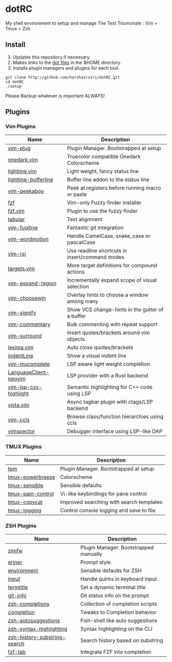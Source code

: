 # dotRC
My shell environment to setup and manage The Text Triumvirate : Vim + Tmux + Zsh.

## Install
1. Updates this repository if necessary.
2. Makes links to the [dot files](dot) in the $HOME directory.
3. Installs plugin managers and plugins for each tool.

~~~
git clone http://github.com/harshasrisri/dotRC.git
cd dotRC
./setup
~~~

Please Backup whatever is important ALWAYS!

## Plugins

### Vim Plugins
| Name                                                                          | Description                                     |
|-------------------------------------------------------------------------------|-------------------------------------------------|
| [vim-plug             ](https://github.com/junegunn/vim/plug                ) | Plugin Manager. Bootstrapped at setup           |
| [onedark.vim          ](https://github.com/joshdick/onedark.vim             ) | Truecolor compatible Onedark Colorscheme        |
| [lightline.vim        ](https://github.com/itchyny/lightline.vim            ) | Light weight, fancy status line                 |
| [lightline-bufferline ](https://github.com/mengelbrecht/lightline-bufferline) | Buffer line addon to the status line            |
| [vim-peekaboo         ](https://github.com/junegunn/vim-peekaboo            ) | Peek at registers before running macro or paste |
| [fzf                  ](https://github.com/junegunn/fzf                     ) | Vim-only Fuzzy finder installer                 |
| [fzf.vim              ](https://github.com/junegunn/fzf.vim                 ) | Plugin to use the fuzzy finder                  |
| [tabular              ](https://github.com/godlygeek/tabular                ) | Text alignment                                  |
| [vim-fugitive         ](https://github.com/tpope/vim-fugitive               ) | Fantastic git integration                       |
| [vim-wordmotion       ](https://github.com/chaoren/vim-wordmotion           ) | Handle CamelCase, snake_case or pascalCase      |
| [vim-rsi              ](https://github.com/tpope/vim-rsi                    ) | Use readline shortcuts in insert/command modes  |
| [targets.vim          ](https://github.com/wellle/targets.vim               ) | More target definitions for compound actions    |
| [vim-expand-region    ](https://github.com/terryma/vim-expand-region        ) | Incrementally expand scope of visual selection  |
| [vim-choosewin        ](https://github.com/t9md/vim-choosewin               ) | Overlay hints to choose a window among many     |
| [vim-signify          ](https://github.com/mhinz/signify                    ) | Show VCS change-hints in the gutter of a buffer |
| [vim-commentary       ](https://github.com/tpope/vim-commentary             ) | Bulk commenting with repeat support             |
| [vim-surround         ](https://github.com/tpope/vim-surround               ) | Insert quotes/brackets around vim objects       |
| [lexima.vim           ](https://github.com/cohama/lexima.vim                ) | Auto close quotes/brackets                      |
| [indentLine           ](https://github.com/Yggdroot/indentLine              ) | Show a visual indent line                       |
| [vim-mucomplete       ](https://github.com/lifepillar/vim-mucomplete        ) | LSP aware light weight completion               |
| [LanguageClient-neovim](https://github.com/autozimu/LanguageClient-neovim   ) | LSP provider with a Rust backend                |
| [vim-lsp-cxx-highlight](https://github.com/jackguo380/vim-lsp-cxx-highlight ) | Semantic highlighting for C++ code using LSP    |
| [vista.vim            ](https://github.com/liuchengxu/vista.vim             ) | Async tagbar plugin with ctags/LSP backend      |
| [vim-ccls             ](https://github.com/m-pilia/vim-ccls                 ) | Browse class/function hierarchies using ccls    |
| [vimspector           ](https://github.com/puremourning/vimspector          ) | Debugger interface using LSP-like DAP           |

### TMUX Plugins
| Name                                                                   | Description                              |
|------------------------------------------------------------------------|------------------------------------------|
| [tpm              ](https://github.com/tmux-plugins/tpm              ) | Plugin Manager. Bootstrapped at setup    |
| [tmux-powerbreeze ](https://github.com/harshasrisri/tmux-powerbreeze ) | Colorscheme                              |
| [tmux-sensible    ](https://github.com/tmux-plugins/tmux-sensible    ) | Sensible defaults                        |
| [tmux-pain-control](https://github.com/tmux-plugins/tmux-pain-control) | Vi-like keybindings for pane control     |
| [tmux-copycat     ](https://github.com/tmux-plugins/tmux-copycat     ) | Improved searching with search templates |
| [tmux-logging     ](https://github.com/tmux-plugins/tmux-logging     ) | Control console logging and save to file |

### ZSH Plugins
| Name                                                                                       | Description                           |
|--------------------------------------------------------------------------------------------|---------------------------------------|
| [zimfw                       ](https://github.com/zimfw/zimfw                            ) | Plugin Manager. Bootstrapped manually |
| [eriner                      ](https://github.com/zimfw/eriner                           ) | Prompt style                          |
| [environment                 ](https://github.com/zimfw/environment                      ) | Sensible defaults for ZSH             |
| [input                       ](https://github.com/zimfw/input                            ) | Handle quirks in keyboard input       |
| [termtitle                   ](https://github.com/zimfw/termtitle                        ) | Set a dynamic terminal title          |
| [git-info                    ](https://github.com/zimfw/git-info                         ) | Git status info on the prompt         |
| [zsh-completions             ](https://github.com/zsh-users/zsh-completions              ) | Collection of completion scripts      |
| [completion                  ](https://github.com/zimfw/completion                       ) | Tweaks to Completion behavior         |
| [zsh-autosuggestions         ](https://github.com/zsh-users/zsh-autosuggestions          ) | Fish-shell like auto suggestions      |
| [zsh-syntax-highlighting     ](https://github.com/zsh-users/zsh-syntax-highlighting      ) | Syntax highlighting on the CLI        |
| [zsh-history-substring-search](https://github.com/zsh-users/zsh-history-substring-search ) | Search history based on substring     |
| [fzf-tab                     ](https://github.com/Aloxaf/fzf-tab                         ) | Integrate FZF into completion         |
